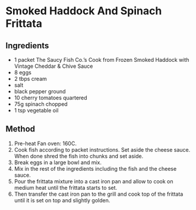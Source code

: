 # Smoked Haddock And Spinach Frittata

## Ingredients

- 1 packet The Saucy Fish Co.’s Cook from Frozen Smoked Haddock with Vintage Cheddar & Chive Sauce
- 8 eggs
- 2 tbps cream
- salt
- black pepper ground
- 10 cherry tomatoes quartered
- 75g spinach chopped
- 1 tsp vegetable oil

## Method

1. Pre-heat Fan oven: 160C.
2. Cook fish according to packet instructions. Set aside the cheese sauce. When done shred the fish into chunks and set aside.
3. Break eggs in a large bowl and mix.
4. Mix in the rest of the ingredients including the fish and the cheese sauce.
5. Pour the frittata mixture into a cast iron pan and allow to cook on medium heat until the frittata starts to set.
6. Then transfer the cast iron pan to the grill and cook top of the frittata until it is set on top and slightly golden.
